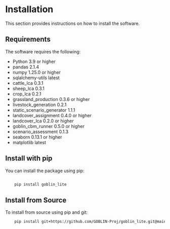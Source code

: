 Installation
============

This section provides instructions on how to install the software.

Requirements
------------
The software requires the following:

- Python 3.9 or higher
- pandas 2.1.4
- numpy 1.25.0 or higher
- sqlalchemy-utils latest
- cattle_lca 0.3.1
- sheep_lca 0.3.1
- crop_lca 0.2.1
- grassland_production 0.3.6 or higher
- livestock_generation 0.2.1
- static_scenario_generator 1.1.1
- landcover_assignment 0.4.0 or higher
- landcover_lca 0.2.0 or higher
- goblin_cbm_runner 0.5.0 or higher
- scenario_assessment 0.1.3
- seaborn 0.13.1 or higher
- matplotlib latest

Install with pip
----------------
You can install the package using pip:

```bash

    pip install goblin_lite
```

Install from Source
-------------------
To install from source using pip and git:

```bash
    pip install git+https://github.com/GOBLIN-Proj/goblin_lite.git@main
```


